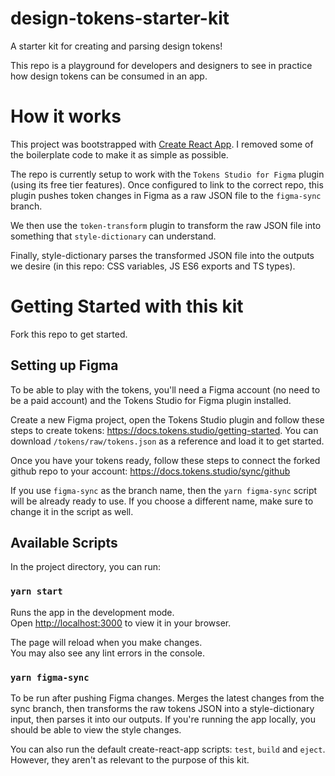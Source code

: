 # design-tokens-starter-kit

A starter kit for creating and parsing design tokens!

This repo is a playground for developers and designers to see in practice how design tokens can be consumed in an app. 

# How it works

This project was bootstrapped with [Create React App](https://github.com/facebook/create-react-app). I removed some of the boilerplate code to make it as simple as possible.

The repo is currently setup to work with the `Tokens Studio for Figma` plugin (using its free tier features). Once configured to link to the correct repo, this plugin pushes token changes in Figma as a raw JSON file to the `figma-sync` branch.

We then use the `token-transform` plugin to transform the raw JSON file into something that `style-dictionary` can understand.

Finally, style-dictionary parses the transformed JSON file into the outputs we desire (in this repo: CSS variables, JS ES6 exports and TS types).
 
# Getting Started with this kit

Fork this repo to get started. 


## Setting up Figma

To be able to play with the tokens, you'll need a Figma account (no need to be a paid account) and the Tokens Studio for Figma plugin installed. 

Create a new Figma project, open the Tokens Studio plugin and follow these steps to create tokens: https://docs.tokens.studio/getting-started. You can download `/tokens/raw/tokens.json` as a reference and load it to get started.

Once you have your tokens ready, follow these steps to connect the forked github repo to your account: https://docs.tokens.studio/sync/github

If you use `figma-sync` as the branch name, then the `yarn figma-sync` script will be already ready to use. If you choose a different name, make sure to change it in the script as well.

## Available Scripts

In the project directory, you can run:

### `yarn start`

Runs the app in the development mode.\
Open [http://localhost:3000](http://localhost:3000) to view it in your browser.

The page will reload when you make changes.\
You may also see any lint errors in the console.

### `yarn figma-sync`

To be run after pushing Figma changes. Merges the latest changes from the sync branch, then transforms the raw tokens JSON into a style-dictionary input, then parses it into our outputs. 
If you're running the app locally, you should be able to view the style changes.


You can also run the default create-react-app scripts: `test`, `build` and `eject`. However, they aren't as relevant to the purpose of this kit.


